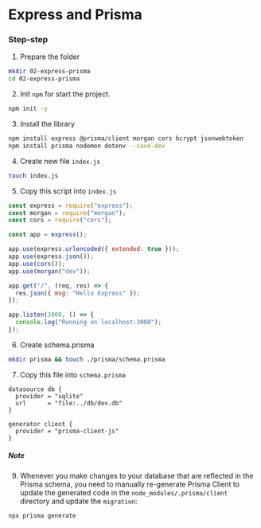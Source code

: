 # Express and Prisma

### Step-step

1. Prepare the folder

```sh
mkdir 02-express-prisma
cd 02-express-prisma
```

2. Init `npm` for start the project.

```sh
npm init -y
```

3. Install the library

```sh
npm install express @prisma/client morgan cors bcrypt jsonwebtoken
npm install prisma nodemon dotenv --save-dev
```

4. Create new file `index.js`

```sh
touch index.js
```

5. Copy this script into `index.js`

```js
const express = require("express");
const morgan = require("morgan");
const cors = require("cors");

const app = express();

app.use(express.urlencoded({ extended: true }));
app.use(express.json());
app.use(cors());
app.use(morgan("dev"));

app.get("/", (req, res) => {
  res.json({ msg: "Hello Express" });
});

app.listen(3000, () => {
  console.log("Running on localhost:3000");
});
```

6. Create schema.prisma

```sh
mkdir prisma && touch ./prisma/schema.prisma
```

7. Copy this file into `schema.prisma`

```prisma
datasource db {
  provider = "sqlite"
  url      = "file:../db/dev.db"
}

generator client {
  provider = "prisma-client-js"
}
```

##### Note

9. Whenever you make changes to your database that are reflected in the Prisma schema, you need to manually re-generate Prisma Client to update the generated code in the `node_modules/.prisma/client` directory and update the `migration`:

```sh
npx prisma generate
```
